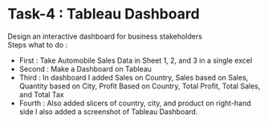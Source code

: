 # Task-4 : Tableau Dashboard
Design an interactive dashboard for business stakeholders
<br>
Steps what to do :
- First : Take Automobile Sales Data in Sheet 1, 2, and 3 in a single excel
- Second : Make a Dashboard on Tableau
- Third : In dashboard I added Sales on Country, Sales based on Sales, Quantity based on City, Profit Based on Country, Total Profit, Total Sales, and Total Tax
- Fourth : Also added slicers of country, city, and product on right-hand side
I also added a screenshot of Tableau Dashboard.
